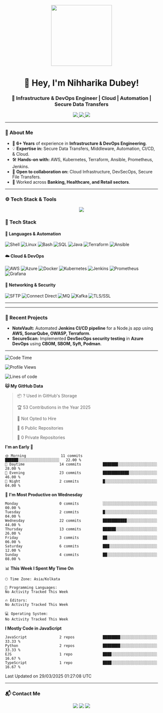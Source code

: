 <div align="center">
  <img src="https://media.giphy.com/media/RbDKaczqWovIugyJmW/giphy.gif" width="200"/>
</div>

<h1 align="center">👋 Hey, I'm Nihharika Dubey!</h1>
<h3 align="center">🚀 Infrastructure & DevOps Engineer | Cloud | Automation | Secure Data Transfers</h3>

<p align="center">
    <a href="https://www.linkedin.com/in/nihharikadubey">
    <img src="https://img.shields.io/badge/LinkedIn-nihharikadubey-blue?style=for-the-badge&logo=linkedin">
  </a>
  <a href="https://github.com/nihharikadubey">
    <img src="https://img.shields.io/badge/GitHub-nihharikadubey-lightgrey?style=for-the-badge&logo=github">
  </a>
  <a href="mailto:niharika859@gmail.com">
    <img src="https://img.shields.io/badge/Email-niharika859@gmail.com-red?style=for-the-badge&logo=gmail">
  </a>
</p>

---


### 🎯 **About Me**
- 🚀 **6+ Years** of experience in **Infrastructure & DevOps Engineering**.
- 💡 **Expertise in:** Secure Data Transfers, Middleware, Automation, CI/CD, & Cloud.
- 🛠️ **Hands-on with:** AWS, Kubernetes, Terraform, Ansible, Prometheus, Jenkins.
- 📝 **Open to collaboration on:** Cloud Infrastructure, DevSecOps, Secure File Transfers.
- 🔹 Worked across **Banking, Healthcare, and Retail sectors**.

---

### ⚙️ **Tech Stack & Tools**
<p align="center">
  <img src="https://skillicons.dev/icons?i=linux,docker,kubernetes,terraform,aws,azure,bash,jenkins,githubactions,prometheus,grafana,postgres,mysql,vscode" />
</p>


### **🚀 Tech Stack**
#### **🔧 Languages & Automation**
![Shell](https://img.shields.io/badge/Shell_Scripting-%2312100E.svg?style=flat-square&logo=gnu-bash&logoColor=white)
![Linux](https://img.shields.io/badge/Linux-FCC624?style=flat-square&logo=linux&logoColor=black)
![Bash](https://img.shields.io/badge/Bash-4EAA25?style=flat-square&logo=gnu-bash&logoColor=white)
![SQL](https://img.shields.io/badge/SQL-4479A1?style=flat-square&logo=postgresql&logoColor=white)
![Java](https://img.shields.io/badge/Java-ED8B00?style=flat-square&logo=java&logoColor=white)
![Terraform](https://img.shields.io/badge/Terraform-7B42BC?style=flat-square&logo=terraform&logoColor=white)
![Ansible](https://img.shields.io/badge/Ansible-EE0000?style=flat-square&logo=ansible&logoColor=white)

#### **☁️ Cloud & DevOps**
![AWS](https://img.shields.io/badge/AWS-232F3E?style=flat-square&logo=amazon-aws&logoColor=white)
![Azure](https://img.shields.io/badge/Azure-0078D4?style=flat-square&logo=microsoft-azure&logoColor=white)
![Docker](https://img.shields.io/badge/Docker-2496ED?style=flat-square&logo=docker&logoColor=white)
![Kubernetes](https://img.shields.io/badge/Kubernetes-326CE5?style=flat-square&logo=kubernetes&logoColor=white)
![Jenkins](https://img.shields.io/badge/Jenkins-D24939?style=flat-square&logo=jenkins&logoColor=white)
![Prometheus](https://img.shields.io/badge/Prometheus-E6522C?style=flat-square&logo=prometheus&logoColor=white)
![Grafana](https://img.shields.io/badge/Grafana-F46800?style=flat-square&logo=grafana&logoColor=white)

#### **🔗 Networking & Security**
![SFTP](https://img.shields.io/badge/SFTP-0B3D91?style=flat-square&logo=internet-explorer&logoColor=white)
![Connect Direct](https://img.shields.io/badge/Connect_Direct-0055A4?style=flat-square&logo=ibm&logoColor=white)
![MQ](https://img.shields.io/badge/MQ-CC0000?style=flat-square&logo=apache-kafka&logoColor=white)
![Kafka](https://img.shields.io/badge/Kafka-000?style=flat-square&logo=apache-kafka&logoColor=white)
![TLS/SSL](https://img.shields.io/badge/TLS/SSL-FFA500?style=flat-square&logo=letsencrypt&logoColor=white)

---
---

### **🌱 Recent Projects**
- **NoteVault:** Automated **Jenkins CI/CD pipeline** for a Node.js app using **AWS, SonarQube, OWASP, Terraform**.
- **SecureScan:** Implemented **DevSecOps security testing** in **Azure DevOps** using **CBOM, SBOM, Syft, Podman**.

---

<!--START_SECTION:waka-->
![Code Time](http://img.shields.io/badge/Code%20Time-0%20secs-blue)

![Profile Views](http://img.shields.io/badge/Profile%20Views-2-blue)

![Lines of code](https://img.shields.io/badge/From%20Hello%20World%20I%27ve%20Written-80.4%20thousand%20lines%20of%20code-blue)

**🐱 My GitHub Data** 

> 📦 ? Used in GitHub's Storage 
 > 
> 🏆 53 Contributions in the Year 2025
 > 
> 🚫 Not Opted to Hire
 > 
> 📜 6 Public Repositories 
 > 
> 🔑 0 Private Repositories 
 > 
**I'm an Early 🐤** 

```text
🌞 Morning                11 commits          ██████░░░░░░░░░░░░░░░░░░░   22.00 % 
🌆 Daytime                14 commits          ███████░░░░░░░░░░░░░░░░░░   28.00 % 
🌃 Evening                23 commits          ████████████░░░░░░░░░░░░░   46.00 % 
🌙 Night                  2 commits           █░░░░░░░░░░░░░░░░░░░░░░░░   04.00 % 
```
📅 **I'm Most Productive on Wednesday** 

```text
Monday                   0 commits           ░░░░░░░░░░░░░░░░░░░░░░░░░   00.00 % 
Tuesday                  2 commits           █░░░░░░░░░░░░░░░░░░░░░░░░   04.00 % 
Wednesday                22 commits          ███████████░░░░░░░░░░░░░░   44.00 % 
Thursday                 13 commits          ██████░░░░░░░░░░░░░░░░░░░   26.00 % 
Friday                   3 commits           ██░░░░░░░░░░░░░░░░░░░░░░░   06.00 % 
Saturday                 6 commits           ███░░░░░░░░░░░░░░░░░░░░░░   12.00 % 
Sunday                   4 commits           ██░░░░░░░░░░░░░░░░░░░░░░░   08.00 % 
```


📊 **This Week I Spent My Time On** 

```text
🕑︎ Time Zone: Asia/Kolkata

💬 Programming Languages: 
No Activity Tracked This Week

🔥 Editors: 
No Activity Tracked This Week

💻 Operating System: 
No Activity Tracked This Week
```

**I Mostly Code in JavaScript** 

```text
JavaScript               2 repos             ████████░░░░░░░░░░░░░░░░░   33.33 % 
Python                   2 repos             ████████░░░░░░░░░░░░░░░░░   33.33 % 
EJS                      1 repo              ████░░░░░░░░░░░░░░░░░░░░░   16.67 % 
TypeScript               1 repo              ████░░░░░░░░░░░░░░░░░░░░░   16.67 % 
```




 Last Updated on 29/03/2025 01:27:08 UTC
<!--END_SECTION:waka-->

---

### **📬 Contact Me**
<p align="center">
<a href="https://www.linkedin.com/in/nihharikadubey"><img src="https://img.shields.io/badge/LinkedIn-nihharikadubey-blue?style=flat-square&logo=linkedin"></a>
<a href="https://github.com/nihharikadubey"><img src="https://img.shields.io/badge/GitHub-nihharikadubey-lightgrey?style=flat-square&logo=github"></a>
<a href="mailto:niharika859@gmail.com"><img src="https://img.shields.io/badge/Email-niharika859@gmail.com-red?style=flat-square&logo=gmail"></a>
</p>
